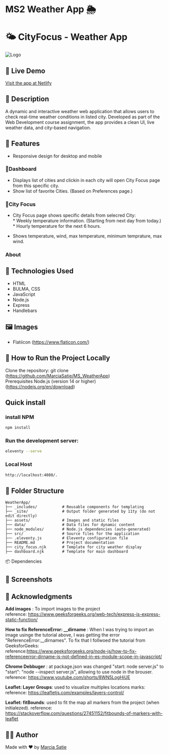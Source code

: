 # MS2 Weather App 🌦️


# 🌤️ CityFocus - Weather App
![Logo](./assets/logo.png)
## 🔗 Live Demo
[Visit the app at Netlify](https://ms2weatherapp.netlify.app/cityfocus/?city=berlin)

## 📜 Description
A dynamic and interactive weather web application that allows users to check real-time weather conditions in listed city. Developed as part of the Web Development course assignment, the app provides a clean UI, live weather data, and city-based navigation.

## 🎯 Features
-  Responsive design for desktop and mobile
### 📄Dashboard
-  Displays list of cities and clickin in each city will open City Focus page from this specific city.
- Show list of favorite Cities. (Based on Preferences page.)
### 📄City Focus
-  City Focus page shows specific details from selecred City: 
<br> * Weekly temperature information. (Starting from next day from today.)
<br> * Hourly temperature for the next 6 hours. 
    
-  Shows temperature, wind, max temperature, minimum temprature, max wind. 

### About




## 🚀 Technologies Used
- HTML
- BULMA, CSS
- JavaScript
- Node.js
- Express
- Handlebars

## 🖼️ Images
- Flatiicon (https://www.flaticon.com/)


## 🧪 How to Run the Project Locally
Clone the repository:
git clone  (https://github.com/MarciaSatie/MS_WeatherApp)
<br>
Prerequisites
Node.js (version 14 or higher) ​(https://nodejs.org/en/download)


## Quick install

### install NPM

```sh
npm install
```

### Run the development server:

```sh
eleventy --serve
```

### Local Host

```sh
http://localhost:4080/.
```

## 📂 Folder Structure

```plaintext
WeatherApp/
├── _includes/           # Reusable components for templating
├── _site/               # Output folder generated by 11ty (do not edit directly)
├── assets/              # Images and static files
├── data/                # Data files for dynamic content
├── node_modules/        # Node.js dependencies (auto-generated)
├── src/                 # Source files for the application
├── .eleventy.js         # Eleventy configuration file
├── README.md            # Project documentation
├── city_focus.njk       # Template for city weather display
├── dashboard.njk        # Template for main dashboard
```

📦 Dependencies


## 📸 Screenshots

## 🙌 Acknowledgments
**Add images** : To import images to the project<br>
reference: https://www.geeksforgeeks.org/web-tech/express-js-express-static-function/

**How to fix ReferenceError: __dirname** : When I was trying to import an image usinge the tutorial above, I was getting the error "ReferenceError:__dirnames". To fix that I follwoed the tutorial from GeeksforGeeks: <br>
reference:https://www.geeksforgeeks.org/node-js/how-to-fix-referenceerror-dirname-is-not-defined-in-es-module-scope-in-javascript/

**Chrome Debbuger** : at package.json was changed  "start: node server.js" to "start": "node --inspect server.js", allowing to use node in the brouser.
reference: https://www.youtube.com/shorts/8WN5LogHiUE

**Leaflet: Layer Groups**: used to visualize multiples locations marks:
reference: https://leafletjs.com/examples/layers-control/

**Leaflet: fitBounds**: used to fit the map all markers from the project (when initialezed). 
reference: https://stackoverflow.com/questions/27451152/fitbounds-of-markers-with-leaflet

## 🙋‍♂️ Author
Made with ❤️ by [Marcia Satie](https://github.com/yourusername)






